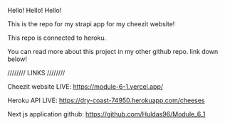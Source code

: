 Hello! Hello! Hello!

This is the repo for my strapi app for my cheezit website!

This repo is connected to heroku.

You can read more about this project in my other github repo. link down below!

//////// LINKS ////////

Cheezit website LIVE: https://module-6-1.vercel.app/

Heroku API LIVE: https://dry-coast-74950.herokuapp.com/cheeses

Next js application github: https://github.com/Huldas96/Module_6_1
